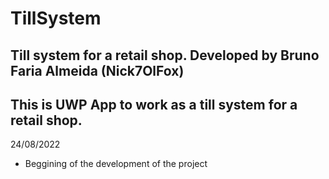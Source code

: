 # TillSystem
 Till system for a retail shop.
Developed by Bruno Faria Almeida (Nick7OlFox)
--------------------------------------------------------------------------------------------------
This is UWP App to work as a till system for a retail shop.
--------------------------------------------------------------------------------------------------
24/08/2022
- Beggining of the development of the project
